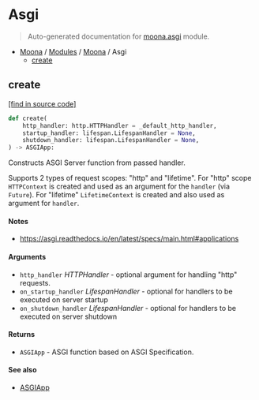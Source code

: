 # Asgi

> Auto-generated documentation for [moona.asgi](https://github.com/katunilya/moona/blob/main/moona/asgi.py) module.

- [Moona](../README.md#-moona) / [Modules](../MODULES.md#moona-modules) / [Moona](index.md#moona) / Asgi
    - [create](#create)

## create

[[find in source code]](https://github.com/katunilya/moona/blob/main/moona/asgi.py#L47)

```python
def create(
    http_handler: http.HTTPHandler = _default_http_handler,
    startup_handler: lifespan.LifespanHandler = None,
    shutdown_handler: lifespan.LifespanHandler = None,
) -> ASGIApp:
```

Constructs ASGI Server function from passed handler.

Supports 2 types of request scopes: "http" and "lifetime". For "http" scope
`HTTPContext` is created and used as an argument for the `handler` (via `Future`).
For "lifetime" `LifetimeContext` is created and also used as argument for `handler`.

#### Notes

* https://asgi.readthedocs.io/en/latest/specs/main.html#applications

#### Arguments

- `http_handler` *HTTPHandler* - optional argument for handling "http" requests.
- `on_startup_handler` *LifespanHandler* - optional for handlers to be executed on
server startup
- `on_shutdown_handler` *LifespanHandler* - optional for handlers to be executed on
server shutdown

#### Returns

- `ASGIApp` - ASGI function based on ASGI Specification.

#### See also

- [ASGIApp](context.md#asgiapp)
